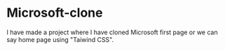 # Microsoft-clone
I have made a project where I have cloned Microsoft first page or we can say home page using "Taiwind CSS".
